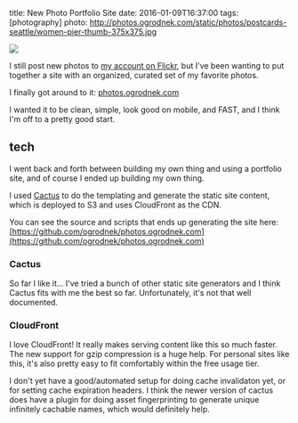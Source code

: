 title: New Photo Portfolio Site
date: 2016-01-09T16:37:00
tags: [photography]
photo: http://photos.ogrodnek.com/static/photos/postcards-seattle/women-pier-thumb-375x375.jpg

![](http://photos.ogrodnek.com/static/photos/postcards-seattle/women-pier-thumb-375x375.jpg)

I still post new photos to [my account on Flickr](https://www.flickr.com/photos/logrodnek/), but I've been wanting
to put together a site with an organized, curated set of my favorite photos.

I finally got around to it: [photos.ogrodnek.com](http://photos.ogrodnek.com)

I wanted it to be clean, simple, look good on mobile, and FAST, and I think I'm off to a pretty good start.

## tech

I went back and forth between building my own thing and using a portfolio site, and of course I ended up building my own thing.

I used [Cactus](http://cactusformac.com/) to do the templating and generate the static site content, which is deployed to S3 and uses CloudFront as the CDN.

You can see the source and scripts that ends up generating the site here: [https://github.com/ogrodnek/photos.ogrodnek.com](https://github.com/ogrodnek/photos.ogrodnek.com)

### Cactus

So far I like it... I've tried a bunch of other static site generators and I think Cactus fits with me the best so far.  Unfortunately, it's not that well documented.

### CloudFront

I love CloudFront!  It really makes serving content like this so much faster.  The new support for gzip compression is a huge help.  For personal sites like this, it's also pretty easy to fit comfortably within the free usage tier.

I don't yet have a good/automated setup for doing cache invalidaton yet, or for setting cache expiration headers.  I think the newer version of cactus does have a plugin for doing asset fingerprinting to generate unique infinitely cachable names, which would definitely help.

